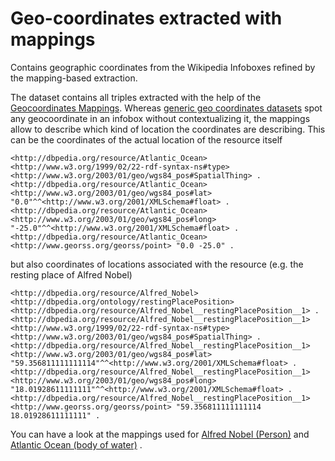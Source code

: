 # Geo-coordinates extracted with mappings  
Contains geographic coordinates from the Wikipedia Infoboxes refined by the mapping-based extraction.  
  
The dataset contains all triples extracted with the help of the [Geocoordinates Mappings](http://mappings.dbpedia.org/index.php/Template:GeocoordinatesMapping). Whereas [generic geo coordinates datasets](https://databus.dbpedia.org/dbpedia/generic/geo-coordinates) spot any geocoordinate in an infobox without contextualizing it, the mappings allow to describe which kind of location the coordinates are describing. This can be the coordinates of the actual location of the resource  itself
  

    <http://dbpedia.org/resource/Atlantic_Ocean> <http://www.w3.org/1999/02/22-rdf-syntax-ns#type> <http://www.w3.org/2003/01/geo/wgs84_pos#SpatialThing> .  
    <http://dbpedia.org/resource/Atlantic_Ocean> <http://www.w3.org/2003/01/geo/wgs84_pos#lat> "0.0"^^<http://www.w3.org/2001/XMLSchema#float> .  
    <http://dbpedia.org/resource/Atlantic_Ocean> <http://www.w3.org/2003/01/geo/wgs84_pos#long> "-25.0"^^<http://www.w3.org/2001/XMLSchema#float> .  
    <http://dbpedia.org/resource/Atlantic_Ocean> <http://www.georss.org/georss/point> "0.0 -25.0" .  

  
but also coordinates of locations associated with the resource (e.g. the resting place of Alfred Nobel) 
  

    <http://dbpedia.org/resource/Alfred_Nobel> <http://dbpedia.org/ontology/restingPlacePosition> <http://dbpedia.org/resource/Alfred_Nobel__restingPlacePosition__1> .  
    <http://dbpedia.org/resource/Alfred_Nobel__restingPlacePosition__1> <http://www.w3.org/1999/02/22-rdf-syntax-ns#type> <http://www.w3.org/2003/01/geo/wgs84_pos#SpatialThing> .  
    <http://dbpedia.org/resource/Alfred_Nobel__restingPlacePosition__1> <http://www.w3.org/2003/01/geo/wgs84_pos#lat> "59.356811111111114"^^<http://www.w3.org/2001/XMLSchema#float> .  
    <http://dbpedia.org/resource/Alfred_Nobel__restingPlacePosition__1> <http://www.w3.org/2003/01/geo/wgs84_pos#long> "18.01928611111111"^^<http://www.w3.org/2001/XMLSchema#float> .  
    <http://dbpedia.org/resource/Alfred_Nobel__restingPlacePosition__1> <http://www.georss.org/georss/point> "59.356811111111114 18.01928611111111" .  

  
You can have a look at the mappings used for [Alfred Nobel (Person)](http://mappings.dbpedia.org/index.php/Mapping_en:Infobox_person) and [Atlantic Ocean (body of water)](http://mappings.dbpedia.org/index.php/Mapping_en:Infobox_body_of_water) .
